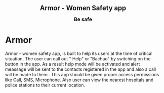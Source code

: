 <h2 style="margin-bottom: 0;" align="center">Armor - Women Safety app</h2>

<p align="center">
<h3 style="margin-top: 0;" align="center">Be safe</h3>
</p>

# Armor
Armor - women safety app, is built to help its users at the time of critical situation. The user can call out " Help" or "Bachao" by switching on the button in the app. As a result help mode will be activated and alert meassage will be sent to the contacts registered in the app and also a call will be made to them .
This app should be given proper access permissions like Call, SMS, Microphone. Also user can view the nearest hospitals and police stations to their current location.




